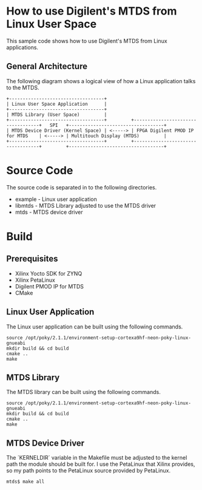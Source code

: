 # How to use Digilent's MTDS from Linux User Space

This sample code shows how to use Digilent's MTDS from Linux applications.

## General Architecture

The following diagram shows a logical view of how a Linux application talks to the MTDS.

```
+-----------------------------------+
| Linux User Space Application      |
+-----------------------------------+
| MTDS Library (User Space)         |
+-----------------------------------+         +-----------------------------------+   SPI   +-----------------------------------+
| MTDS Device Driver (Kernel Space) | <-----> | FPGA Digilent PMOD IP for MTDS    | <-----> | Multitouch Display (MTDS)         |
+-----------------------------------+         +-----------------------------------+         +-----------------------------------+
```

# Source Code

The source code is separated in to the following directories.

* example - Linux user application
* libmtds - MTDS Library adjusted to use the MTDS driver
* mtds - MTDS device driver

# Build

## Prerequisites

* Xilinx Yocto SDK for ZYNQ
* Xilinx PetaLinux
* Digilent PMOD IP for MTDS
* CMake

## Linux User Application

The Linux user application can be built using the following commands.

```
source /opt/poky/2.1.1/environment-setup-cortexa9hf-neon-poky-linux-gnueabi
mkdir build && cd build
cmake ..
make
```

## MTDS Library

The MTDS library can be built using the following commands.

```
source /opt/poky/2.1.1/environment-setup-cortexa9hf-neon-poky-linux-gnueabi
mkdir build && cd build
cmake ..
make
```

## MTDS Device Driver

The ´KERNELDIR´ variable in the Makefile must be adjusted to the kernel path the module should be built for. I use the PetaLinux that Xilinx provides, so 
my path points to the PetaLinux source provided by PetaLinux.

```
mtds$ make all
```
